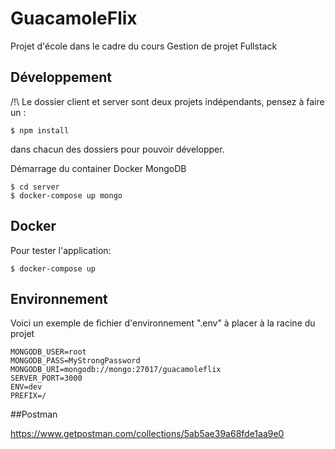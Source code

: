 # GuacamoleFlix

Projet d'école dans le cadre du cours Gestion de projet Fullstack

## Développement

/!\ Le dossier client et server sont deux projets indépendants, pensez à faire un :
```shell
$ npm install
```

dans chacun des dossiers pour pouvoir développer.

Démarrage du container Docker MongoDB
```shell
$ cd server
$ docker-compose up mongo
```
## Docker

Pour tester l'application:
```shell
$ docker-compose up
```

## Environnement
Voici un exemple de fichier d'environnement ".env" à placer à la racine du projet
```env
MONGODB_USER=root
MONGODB_PASS=MyStrongPassword
MONGODB_URI=mongodb://mongo:27017/guacamoleflix
SERVER_PORT=3000
ENV=dev
PREFIX=/
```

##Postman

https://www.getpostman.com/collections/5ab5ae39a68fde1aa9e0